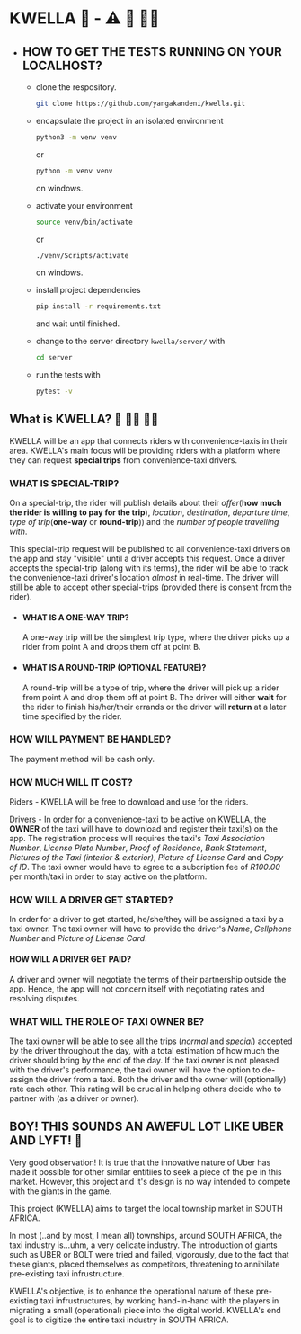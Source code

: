 # KWELLA 🚖 - ⚠️ 🚧 👷‍♂️

* ## HOW TO GET THE TESTS RUNNING ON YOUR LOCALHOST?

  * clone the respository.

    ```bash
    git clone https://github.com/yangakandeni/kwella.git
    ```

  * encapsulate the project in an isolated environment

    ```bash
    python3 -m venv venv
    ```

    or

    ```bash
    python -m venv venv
    ```

    on windows.

  * activate your environment
  
    ```bash
    source venv/bin/activate
    ```

    or

    ```bash
    ./venv/Scripts/activate
    ```

    on windows.

  * install project dependencies

    ```bash
    pip install -r requirements.txt
    ```

    and wait until finished.

  * change to the server directory `kwella/server/` with
  
    ```bash
    cd server
    ```

  * run the tests with

    ```bash
    pytest -v
    ```

## What is KWELLA? 🚕 🙋‍♂️ 🙋‍♀️

KWELLA will be an app that connects riders with convenience-taxis in their area. KWELLA's main focus will be providing riders with a platform where they can request **special trips** from convenience-taxi drivers.

### WHAT IS SPECIAL-TRIP?

On a special-trip, the rider will publish details about their _offer_(**how much the rider is willing to pay for the trip**), _location_, _destination_, _departure time_, _type of trip_(**one-way** or **round-trip**)) and the _number of people travelling with_.

This special-trip request will be published to all convenience-taxi drivers on the app and stay "visible" until a driver accepts this request. Once a driver accepts the special-trip (along with its terms), the rider will be able to track the convenience-taxi driver's location _almost_ in real-time. The driver will still be able to accept other special-trips (provided there is consent from the rider).

* #### WHAT IS A ONE-WAY TRIP?

  A one-way trip will be the simplest trip type, where the driver picks up a rider from point A and drops them off at point B.

* #### WHAT IS A ROUND-TRIP (OPTIONAL FEATURE)?

  A round-trip will be a type of trip, where the driver will pick up a rider from point A and drop them off at point B. The driver will either **wait** for the rider to finish his/her/their errands or the driver will **return** at a later time specified by the rider.

### HOW WILL PAYMENT BE HANDLED?

The payment method will be cash only.

### HOW MUCH WILL IT COST?

Riders - KWELLA will be free to download and use for the riders.

Drivers - In order for a convenience-taxi to be active on KWELLA, the **OWNER** of the taxi will have to download and register their taxi(s) on the app. The registration process will requires the taxi's _Taxi Association Number_, _License Plate Number_, _Proof of Residence_, _Bank Statement_, _Pictures of the Taxi (interior & exterior)_, _Picture of License Card_ and _Copy of ID_. The taxi owner would have to agree to a subcription fee of _R100.00_ per month/taxi in order to stay active on the platform.

### HOW WILL A DRIVER GET STARTED?

In order for a driver to get started, he/she/they will be assigned a taxi by a taxi owner. The taxi owner will have to provide the driver's _Name_, _Cellphone Number_ and _Picture of License Card_.

#### HOW WILL A DRIVER GET PAID?

A driver and owner will negotiate the terms of their partnership outside the app. Hence, the app will not concern itself with negotiating rates and resolving disputes.

### WHAT WILL THE ROLE OF TAXI OWNER BE?

The taxi owner will be able to see all the trips (_normal_ and _special_) accepted by the driver throughout the day, with a total estimation of how much the driver should bring by the end of the day. If the taxi owner is not pleased with the driver's performance, the taxi owner will have the option to de-assign the driver from a taxi. Both the driver and the owner will (optionally) rate each other. This rating will be crucial in helping others decide who to partner with (as a driver or owner).

## BOY! THIS SOUNDS AN AWEFUL LOT LIKE UBER AND LYFT! 🙈

Very good observation! It is true that the innovative nature of Uber has made it possible for other similar entitiies to seek a piece of the pie in this market. However, this project and it's design is no way intended to compete with the giants in the game.

This project (KWELLA) aims to target the local township market in SOUTH AFRICA.

In most (..and by most, I mean all) townships, around SOUTH AFRICA, the taxi industry is...uhm, a very delicate industry. The introduction of giants such as UBER or BOLT were tried and failed, vigorously, due to the fact that these giants, placed themselves as competitors, threatening to annihilate pre-existing taxi infrustructure.

KWELLA's objective, is to enhance the operational nature of these pre-existing taxi infrustructures, by working hand-in-hand with the players in migrating a small (operational) piece into the digital world. KWELLA's end goal is to digitize the entire taxi industry in SOUTH AFRICA.
